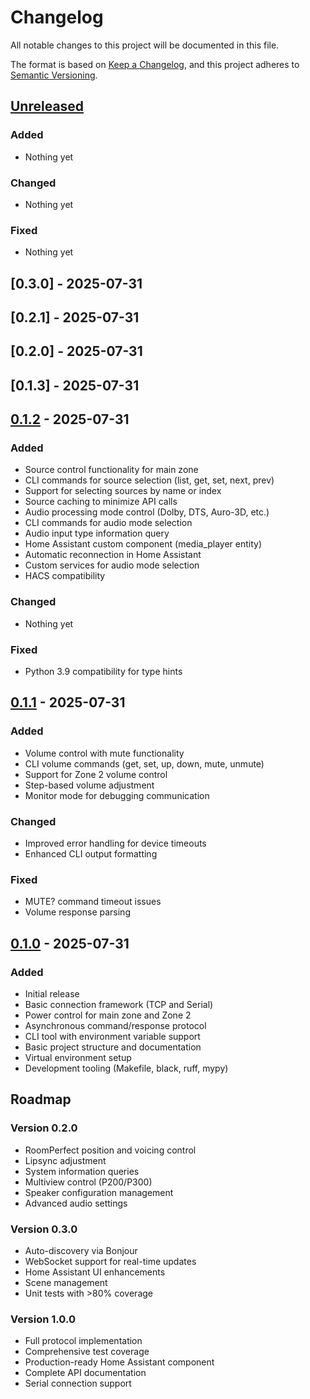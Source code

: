 # Changelog

All notable changes to this project will be documented in this file.

The format is based on [Keep a Changelog](https://keepachangelog.com/en/1.0.0/),
and this project adheres to [Semantic Versioning](https://semver.org/spec/v2.0.0.html).

## [Unreleased]

### Added
- Nothing yet

### Changed
- Nothing yet

### Fixed
- Nothing yet

## [0.3.0] - 2025-07-31
## [0.2.1] - 2025-07-31
## [0.2.0] - 2025-07-31
## [0.1.3] - 2025-07-31
## [0.1.2] - 2025-07-31

### Added
- Source control functionality for main zone
- CLI commands for source selection (list, get, set, next, prev)
- Support for selecting sources by name or index
- Source caching to minimize API calls
- Audio processing mode control (Dolby, DTS, Auro-3D, etc.)
- CLI commands for audio mode selection
- Audio input type information query
- Home Assistant custom component (media_player entity)
- Automatic reconnection in Home Assistant
- Custom services for audio mode selection
- HACS compatibility

### Changed
- Nothing yet

### Fixed
- Python 3.9 compatibility for type hints

## [0.1.1] - 2025-07-31

### Added
- Volume control with mute functionality
- CLI volume commands (get, set, up, down, mute, unmute)
- Support for Zone 2 volume control
- Step-based volume adjustment
- Monitor mode for debugging communication

### Changed
- Improved error handling for device timeouts
- Enhanced CLI output formatting

### Fixed
- MUTE? command timeout issues
- Volume response parsing

## [0.1.0] - 2025-07-31

### Added
- Initial release
- Basic connection framework (TCP and Serial)
- Power control for main zone and Zone 2
- Asynchronous command/response protocol
- CLI tool with environment variable support
- Basic project structure and documentation
- Virtual environment setup
- Development tooling (Makefile, black, ruff, mypy)

## Roadmap

### Version 0.2.0
- RoomPerfect position and voicing control
- Lipsync adjustment
- System information queries
- Multiview control (P200/P300)
- Speaker configuration management
- Advanced audio settings

### Version 0.3.0
- Auto-discovery via Bonjour
- WebSocket support for real-time updates
- Home Assistant UI enhancements
- Scene management
- Unit tests with >80% coverage

### Version 1.0.0
- Full protocol implementation
- Comprehensive test coverage
- Production-ready Home Assistant component
- Complete API documentation
- Serial connection support

[Unreleased]: https://github.com/siegeld/steinway-p100/compare/v0.1.2...HEAD
[0.1.2]: https://github.com/siegeld/steinway-p100/compare/v0.1.1...v0.1.2
[0.1.1]: https://github.com/siegeld/steinway-p100/compare/v0.1.0...v0.1.1
[0.1.0]: https://github.com/siegeld/steinway-p100/releases/tag/v0.1.0
